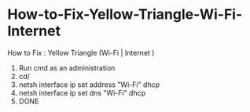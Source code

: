 # How-to-Fix-Yellow-Triangle-Wi-Fi-Internet
How to Fix : Yellow Triangle (Wi-Fi | Internet )

1. Run cmd as an administration
2. cd/
3. netsh interface ip set address "Wi-Fi" dhcp
4. netsh interface ip set dns "Wi-Fi" dhcp
5. DONE
